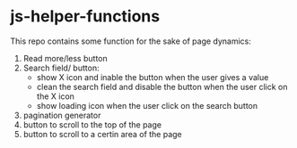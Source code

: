 # js-helper-functions

This repo contains some function for the sake of page dynamics:

1. Read more/less button
2. Search field/ button:
   * show X icon and inable the button when the user gives a value
   * clean the search field and disable the button when the user click on the X icon
   * show loading icon when the user click on the search button
3. pagination generator
4. button to scroll to the top of the page 
5. button to scroll to a certin area of the page
